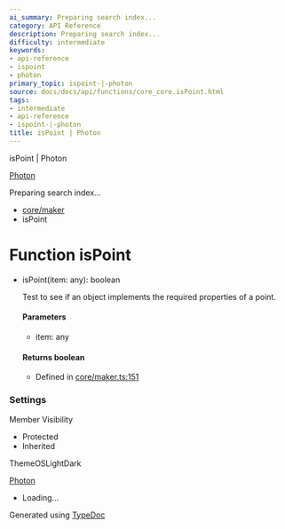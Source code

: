 ```yaml
---
ai_summary: Preparing search index...
category: API Reference
description: Preparing search index...
difficulty: intermediate
keywords:
- api-reference
- ispoint
- photon
primary_topic: ispoint-|-photon
source: docs/docs/api/functions/core_core.isPoint.html
tags:
- intermediate
- api-reference
- ispoint-|-photon
title: isPoint | Photon
---
```

isPoint | Photon

[Photon](../index.md)




Preparing search index...

* [core/maker](../modules/core_core.md)
* isPoint

# Function isPoint

* isPoint(item: any): boolean

  Test to see if an object implements the required properties of a point.

  #### Parameters

  + item: any

  #### Returns boolean

  + Defined in [core/maker.ts:151](https://github.com/mwhite454/photon/blob/main/packages/photon/src/core/maker.ts#L151)

### Settings

Member Visibility

* Protected
* Inherited

ThemeOSLightDark

[Photon](../index.md)

* Loading...

Generated using [TypeDoc](https://typedoc.org/)

